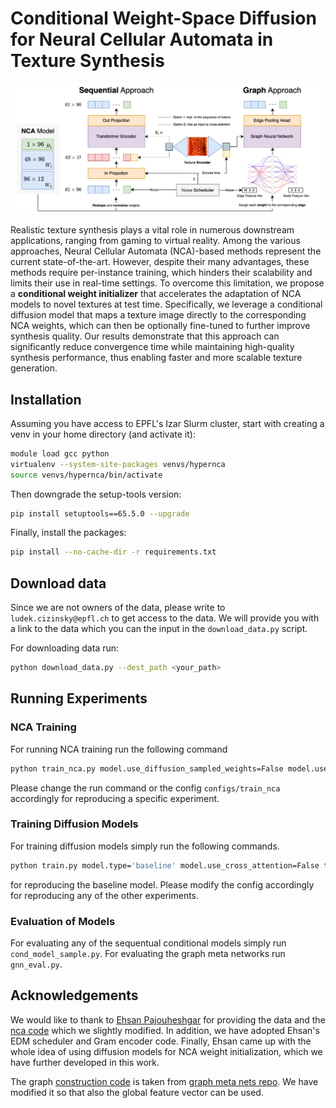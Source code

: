 
# Conditional Weight-Space Diffusion for Neural Cellular Automata in Texture Synthesis


![Method Overview](assets/method_overview.png)

Realistic texture synthesis plays a vital role in numerous downstream applications, ranging from gaming to virtual reality. Among the various approaches, Neural Cellular Automata (NCA)-based methods represent the current state-of-the-art. However, despite their many advantages, these methods require per-instance training, which hinders their scalability and limits their use in real-time settings. To overcome this limitation, we propose a **conditional weight initializer** that accelerates the adaptation of NCA models to novel textures at test time. Specifically, we leverage a conditional diffusion model that maps a texture image directly to the corresponding NCA weights, which can then be optionally fine-tuned to further improve synthesis quality. Our results demonstrate that this approach can significantly reduce convergence time while maintaining high-quality synthesis performance, thus enabling faster and more scalable texture generation.


## Installation

Assuming you have access to EPFL's Izar Slurm cluster, start with creating a venv in your home directory (and activate it):

```bash
module load gcc python
virtualenv --system-site-packages venvs/hypernca
source venvs/hypernca/bin/activate
```


Then downgrade the setup-tools version:

```bash
pip install setuptools==65.5.0 --upgrade
```

Finally, install the packages:

```bash
pip install --no-cache-dir -r requirements.txt
```


## Download data

Since we are not owners of the data, please write to `ludek.cizinsky@epfl.ch` to get access to the data. We will provide you with a link to the data which you can the input in the `download_data.py` script.

For downloading data run:
```bash
python download_data.py --dest_path <your_path>
```

## Running Experiments

### NCA Training
For running NCA training run the following command
```bash
python train_nca.py model.use_diffusion_sampled_weights=False model.use_bubbly_weights=True
```
Please change the run command or the config ```configs/train_nca``` accordingly for reproducing a specific experiment.

### Training Diffusion Models
For training diffusion models simply run the following commands.
```bash
python train.py model.type='baseline' model.use_cross_attention=False texture_encoder='gram'
```
for reproducing the baseline model. Please modify the config accordingly for reproducing any of the other experiments.


### Evaluation of Models
For evaluating any of the sequentual conditional models simply run ```cond_model_sample.py```. For evaluating the graph meta networks run ```gnn_eval.py```.

## Acknowledgements

We would like to thank to [Ehsan Pajouheshgar](https://pajouheshgar.github.io/) for providing the data and the [nca code](helpers/nca/) which we slightly modified. In addition, we have adopted Ehsan's EDM scheduler and Gram encoder code. Finally, Ehsan came up with the whole idea of using diffusion models for NCA weight initialization, which we have further developed in this work.


The graph [construction code](helpers/gmn/) is taken from [graph meta nets repo](https://github.com/cptq/graph_metanetworks/tree/main/gmn). We have modified it so that also the global feature vector can be used.
